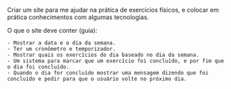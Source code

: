 Criar um site para me ajudar na prática de exercícios físicos, e colocar em prática conhecimentos com algumas tecnologias.

O que o site deve conter (guia):

    - Mostrar a data e o dia da semana.
    - Ter um cronômetro e temporizador.
    - Mostrar quais os exercícios do dia baseado no dia da semana.
    - Um sistema para marcar que um exercício foi concluído, e por fim que o dia foi concluído.
    - Quando o dia for concluído mostrar uma mensagem dizendo que foi concluído e pedir para que o usuário volte no próximo dia.
